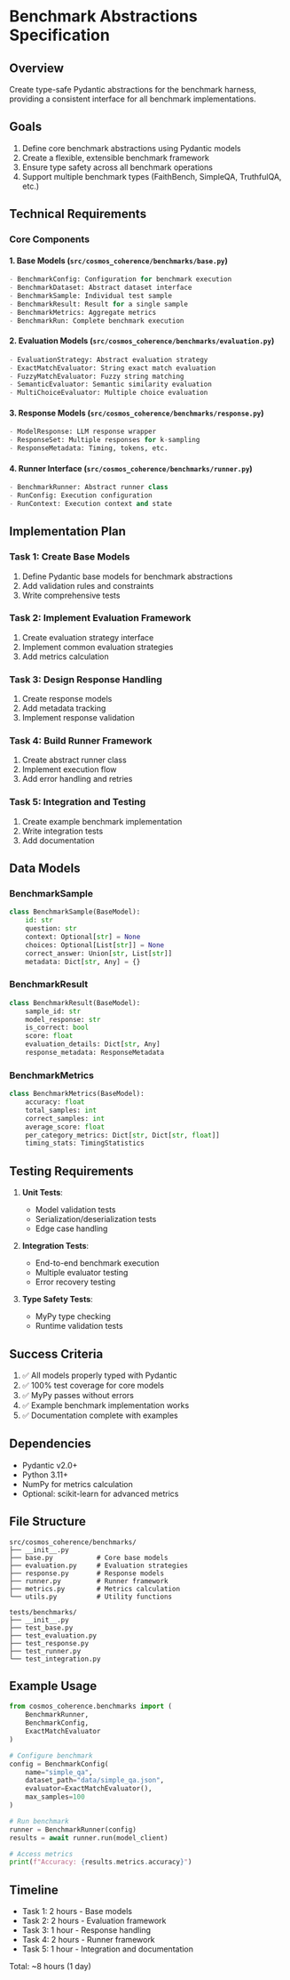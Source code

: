 # Benchmark Abstractions Specification

## Overview
Create type-safe Pydantic abstractions for the benchmark harness, providing a consistent interface for all benchmark implementations.

## Goals
1. Define core benchmark abstractions using Pydantic models
2. Create a flexible, extensible benchmark framework
3. Ensure type safety across all benchmark operations
4. Support multiple benchmark types (FaithBench, SimpleQA, TruthfulQA, etc.)

## Technical Requirements

### Core Components

#### 1. Base Models (`src/cosmos_coherence/benchmarks/base.py`)
```python
- BenchmarkConfig: Configuration for benchmark execution
- BenchmarkDataset: Abstract dataset interface
- BenchmarkSample: Individual test sample
- BenchmarkResult: Result for a single sample
- BenchmarkMetrics: Aggregate metrics
- BenchmarkRun: Complete benchmark execution
```

#### 2. Evaluation Models (`src/cosmos_coherence/benchmarks/evaluation.py`)
```python
- EvaluationStrategy: Abstract evaluation strategy
- ExactMatchEvaluator: String exact match evaluation
- FuzzyMatchEvaluator: Fuzzy string matching
- SemanticEvaluator: Semantic similarity evaluation
- MultiChoiceEvaluator: Multiple choice evaluation
```

#### 3. Response Models (`src/cosmos_coherence/benchmarks/response.py`)
```python
- ModelResponse: LLM response wrapper
- ResponseSet: Multiple responses for k-sampling
- ResponseMetadata: Timing, tokens, etc.
```

#### 4. Runner Interface (`src/cosmos_coherence/benchmarks/runner.py`)
```python
- BenchmarkRunner: Abstract runner class
- RunConfig: Execution configuration
- RunContext: Execution context and state
```

## Implementation Plan

### Task 1: Create Base Models
1. Define Pydantic base models for benchmark abstractions
2. Add validation rules and constraints
3. Write comprehensive tests

### Task 2: Implement Evaluation Framework
1. Create evaluation strategy interface
2. Implement common evaluation strategies
3. Add metrics calculation

### Task 3: Design Response Handling
1. Create response models
2. Add metadata tracking
3. Implement response validation

### Task 4: Build Runner Framework
1. Create abstract runner class
2. Implement execution flow
3. Add error handling and retries

### Task 5: Integration and Testing
1. Create example benchmark implementation
2. Write integration tests
3. Add documentation

## Data Models

### BenchmarkSample
```python
class BenchmarkSample(BaseModel):
    id: str
    question: str
    context: Optional[str] = None
    choices: Optional[List[str]] = None
    correct_answer: Union[str, List[str]]
    metadata: Dict[str, Any] = {}
```

### BenchmarkResult
```python
class BenchmarkResult(BaseModel):
    sample_id: str
    model_response: str
    is_correct: bool
    score: float
    evaluation_details: Dict[str, Any]
    response_metadata: ResponseMetadata
```

### BenchmarkMetrics
```python
class BenchmarkMetrics(BaseModel):
    accuracy: float
    total_samples: int
    correct_samples: int
    average_score: float
    per_category_metrics: Dict[str, Dict[str, float]]
    timing_stats: TimingStatistics
```

## Testing Requirements

1. **Unit Tests**:
   - Model validation tests
   - Serialization/deserialization tests
   - Edge case handling

2. **Integration Tests**:
   - End-to-end benchmark execution
   - Multiple evaluator testing
   - Error recovery testing

3. **Type Safety Tests**:
   - MyPy type checking
   - Runtime validation tests

## Success Criteria

1. ✅ All models properly typed with Pydantic
2. ✅ 100% test coverage for core models
3. ✅ MyPy passes without errors
4. ✅ Example benchmark implementation works
5. ✅ Documentation complete with examples

## Dependencies

- Pydantic v2.0+
- Python 3.11+
- NumPy for metrics calculation
- Optional: scikit-learn for advanced metrics

## File Structure

```
src/cosmos_coherence/benchmarks/
├── __init__.py
├── base.py           # Core base models
├── evaluation.py     # Evaluation strategies
├── response.py       # Response models
├── runner.py         # Runner framework
├── metrics.py        # Metrics calculation
└── utils.py          # Utility functions

tests/benchmarks/
├── __init__.py
├── test_base.py
├── test_evaluation.py
├── test_response.py
├── test_runner.py
└── test_integration.py
```

## Example Usage

```python
from cosmos_coherence.benchmarks import (
    BenchmarkRunner,
    BenchmarkConfig,
    ExactMatchEvaluator
)

# Configure benchmark
config = BenchmarkConfig(
    name="simple_qa",
    dataset_path="data/simple_qa.json",
    evaluator=ExactMatchEvaluator(),
    max_samples=100
)

# Run benchmark
runner = BenchmarkRunner(config)
results = await runner.run(model_client)

# Access metrics
print(f"Accuracy: {results.metrics.accuracy}")
```

## Timeline

- Task 1: 2 hours - Base models
- Task 2: 2 hours - Evaluation framework
- Task 3: 1 hour - Response handling
- Task 4: 2 hours - Runner framework
- Task 5: 1 hour - Integration and documentation

Total: ~8 hours (1 day)
